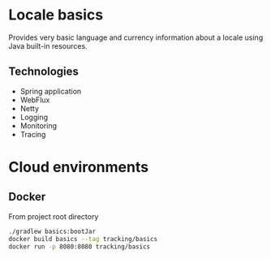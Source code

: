 # Locale basics

Provides very basic language and currency information about a locale using Java built-in resources.

## Technologies

- Spring application
- WebFlux
- Netty
- Logging
- Monitoring
- Tracing

# Cloud environments

## Docker

From project root directory

```bash
./gradlew basics:bootJar
docker build basics --tag tracking/basics
docker run -p 8080:8080 tracking/basics
```
